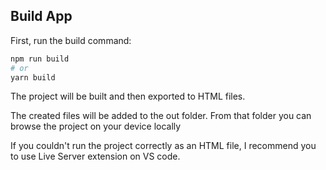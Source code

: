 ## Build App

First, run the build command:

```bash
npm run build
# or
yarn build
```

The project will be built and then exported to HTML files.

The created files will be added to the out folder.
From that folder you can browse the project on your device locally

If you couldn't run the project correctly as an HTML file,
I recommend you to use Live Server extension on VS code.
